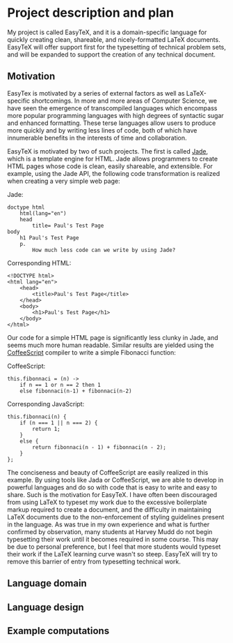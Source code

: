 # Project description and plan

My project is called EasyTeX, and it is a domain-specific language for quickly creating clean, shareable, and nicely-formatted LaTeX documents. EasyTeX will offer support first for the typesetting of technical problem sets, and will be expanded to support the creation of any technical document.

## Motivation

EasyTex is motivated by a series of external factors as well as LaTeX-specific shortcomings. In more and more areas of Computer Science, we have seen the emergence of transcompiled languages which encompass more popular programming languages with high degrees of syntactic sugar and enhanced formatting. These terse languages allow users to produce more quickly and by writing less lines of code, both of which have innumerable benefits in the interests of time and collaboration. 

EasyTeX is motivated by two of such projects. The first is called [Jade](http://jade-lang.com/), which is a template engine for HTML. Jade allows programmers to create HTML pages whose code is clean, easily shareable, and extensible. For example, using the Jade API, the following code transformation is realized when creating a very simple web page:

Jade:

	doctype html
		html(lang="en")
  		head
  			title= Paul's Test Page
  	body
  		h1 Paul's Test Page
  		p.
  			How much less code can we write by using Jade?

Corresponding HTML:

	<!DOCTYPE html>
	<html lang="en">
		<head>
			<title>Paul's Test Page</title>
		</head>
		<body>
			<h1>Paul's Test Page</h1>
		</body>
	</html>

Our code for a simple HTML page is significantly less clunky in Jade, and seems much more human readable. Similar results are yielded using the [CoffeeScript](http://coffeescript.org/) compiler to write a simple Fibonacci function:

CoffeeScript:

	this.fibonnaci = (n) -> 
	    if n == 1 or n == 2 then 1
	    else fibonnaci(n-1) + fibonnaci(n-2)

Corresponding JavaScript:

	this.fibonnaci(n) {
		if (n === 1 || n === 2) {
			return 1;
		} 
		else {
			return fibonnaci(n - 1) + fibonnaci(n - 2);
		}
	}; 

The conciseness and beauty of CoffeeScript are easily realized in this example. By using tools like Jada or CoffeeScript, we are able to develop in powerful languages and do so with code that is easy to write and easy to share. Such is the motivation for EasyTeX. I have often been discouraged from using LaTeX to typeset my work due to the excessive boilerplate markup required to create a document, and the difficulty in maintaining LaTeX documents due to the non-enforcement of styling guidelines present in the language. As was true in my own experience and what is further confirmed by observation, many students at Harvey Mudd do not begin typesetting their work until it becomes required in some course. This may be due to personal preference, but I feel that more students would typeset their work if the LaTeX learning curve wasn't so steep. EasyTeX will try to remove this barrier of entry from typesetting technical work. 

## Language domain

## Language design

## Example computations


